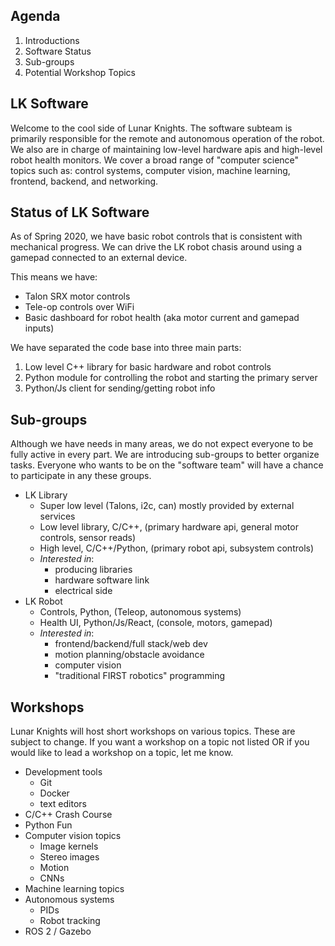 ## Agenda

1. Introductions
2. Software Status
3. Sub-groups
4. Potential Workshop Topics

## LK Software

Welcome to the cool side of Lunar Knights. The software subteam is primarily responsible for the remote and autonomous operation of the robot. We also are in charge of maintaining low-level hardware apis and high-level robot health monitors. We cover a broad range of "computer science" topics such as: control systems, computer vision, machine learning, frontend, backend, and networking.

## Status of LK Software

As of Spring 2020, we have basic robot controls that is consistent with mechanical progress. We can drive the LK robot chasis around using a gamepad connected to an external device.

This means we have:

-   Talon SRX motor controls
-   Tele-op controls over WiFi
-   Basic dashboard for robot health (aka motor current and gamepad inputs)

We have separated the code base into three main parts:

1. Low level C++ library for basic hardware and robot controls
2. Python module for controlling the robot and starting the primary server
3. Python/Js client for sending/getting robot info

## Sub-groups

Although we have needs in many areas, we do not expect everyone to be fully active in every part. We are introducing sub-groups to better organize tasks. Everyone who wants to be on the "software team" will have a chance to participate in any these groups.

-   LK Library
    -   Super low level (Talons, i2c, can) mostly provided by external services
    -   Low level library, C/C++, (primary hardware api, general motor controls, sensor reads)
    -   High level, C/C++/Python, (primary robot api, subsystem controls)
    -   _Interested in_:
        -   producing libraries
        -   hardware software link
        -   electrical side
-   LK Robot
    -   Controls, Python, (Teleop, autonomous systems)
    -   Health UI, Python/Js/React, (console, motors, gamepad)
    -   _Interested in_:
        -   frontend/backend/full stack/web dev
        -   motion planning/obstacle avoidance
        -   computer vision
        -   "traditional FIRST robotics" programming

## Workshops

Lunar Knights will host short workshops on various topics. These are subject to change. If you want a workshop on a topic not listed OR if you would like to lead a workshop on a topic, let me know.

-   Development tools
    -   Git
    -   Docker
    -   text editors
-   C/C++ Crash Course
-   Python Fun
-   Computer vision topics
    -   Image kernels
    -   Stereo images
    -   Motion
    -   CNNs
-   Machine learning topics
-   Autonomous systems
    -   PIDs
    -   Robot tracking
-   ROS 2 / Gazebo
